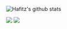 ![Hafitz's github stats](https://github-readme-stats.vercel.app/api?username=breakdowns&show_icons=true&theme=default&count_private=true)

<a href="https://t.me/hafitzXD">
  <img src="https://img.shields.io/badge/@hafitzXD-blue?style=social&logo=Telegram"/></a>
<a href="https://paypal.me/hafitzsetya1">
  <img src="https://img.shields.io/badge/@hafitzsetya1-blue?style=social&logo=PayPal"/></a>
